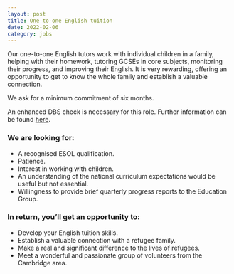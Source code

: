 ```yaml
---
layout: post
title: One-to-one English tuition
date: 2022-02-06
category: jobs
---
```


Our one-to-one English tutors work with individual children in a family, helping with their homework, tutoring GCSEs in core subjects, monitoring their progress, and improving their English. It is very rewarding, offering an opportunity to get to know the whole family and establish a valuable connection. 

We ask for a minimum commitment of six months.

An enhanced DBS check is necessary for this role. Further information can be found [here](https://www.gov.uk/government/organisations/disclosure-and-barring-service/about).

### We are looking for:

- A recognised ESOL qualification.
- Patience.
- Interest in working with children.
- An understanding of the national curriculum expectations would be useful but not essential.
- Willingness to provide brief quarterly progress reports to the Education Group.

### In return, you’ll get an opportunity to:

- Develop your English tuition skills.
- Establish a valuable connection with a refugee family.
- Make a real and significant difference to the lives of refugees.
- Meet a wonderful and passionate group of volunteers from the Cambridge area.
